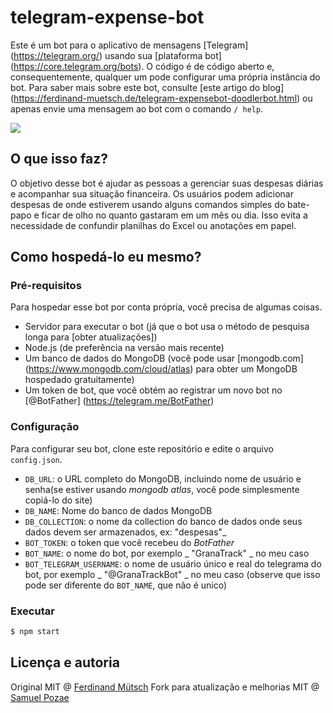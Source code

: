 # telegram-expense-bot
Este é um bot para o aplicativo de mensagens [Telegram] (https://telegram.org/) usando sua [plataforma bot] (https://core.telegram.org/bots). O código é de código aberto e, consequentemente, qualquer um pode configurar uma própria instância do bot. Para saber mais sobre este bot, consulte [este artigo do blog] (https://ferdinand-muetsch.de/telegram-expensebot-doodlerbot.html) ou apenas envie uma mensagem ao bot com o comando `/ help`.

![](https://anchr.io/i/rbtPU.png)

## O que isso faz?
O objetivo desse bot é ajudar as pessoas a gerenciar suas despesas diárias e acompanhar sua situação financeira. Os usuários podem adicionar despesas de onde estiverem usando alguns comandos simples do bate-papo e ficar de olho no quanto gastaram em um mês ou dia. Isso evita a necessidade de confundir planilhas do Excel ou anotações em papel.

## Como hospedá-lo eu mesmo?
### Pré-requisitos
Para hospedar esse bot por conta própria, você precisa de algumas coisas.
* Servidor para executar o bot (já que o bot usa o método de pesquisa longa para [obter atualizações])
* Node.js (de preferência na versão mais recente)
* Um banco de dados do MongoDB (você pode usar [mongodb.com] (https://www.mongodb.com/cloud/atlas) para obter um MongoDB hospedado gratuitamente)
* Um token de bot, que você obtém ao registrar um novo bot no [@BotFather] (https://telegram.me/BotFather)

### Configuração

Para configurar seu bot, clone este repositório e edite o arquivo `config.json`.
* `DB_URL`: o URL completo do MongoDB, incluindo nome de usuário e senha(se estiver usando _mongodb atlas_, você pode simplesmente copiá-lo do site)
* `DB_NAME`: Nome do banco de dados MongoDB
* `DB_COLLECTION`: o nome da collection do banco de dados onde seus dados devem ser armazenados, ex: "despesas"_
* `BOT_TOKEN`: o token que você recebeu do _BotFather_
* `BOT_NAME`: o nome do bot, por exemplo _ "GranaTrack" _ no meu caso
* `BOT_TELEGRAM_USERNAME`: o nome de usuário único e real do telegrama do bot, por exemplo _ "@GranaTrackBot" _ no meu caso (observe que isso pode ser diferente do `BOT_NAME`, que não é unico)

### Executar
```bash
$ npm start
```

## Licença e autoria
Original MIT @ [Ferdinand Mütsch](https://ferdinand-muetsch.de)
Fork para atualização e melhorias MIT @ [Samuel Pozae](https://www.pozae.com)